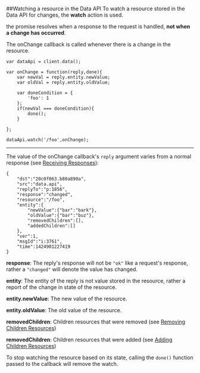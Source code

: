 ##Watching a resource in the Data API
To watch a resource stored in the Data API for changes, the **watch** action is used.

the promise resolves when a response to the request is handled, **not when a change has occurred**.

The onChange callback is called whenever there is a change in the resource.

```
var dataApi = client.data();

var onChange = function(reply,done){
    var newVal = reply.entity.newValue;
    var oldVal = reply.entity.oldValue;

    var doneCondition = {
        'foo': 1
    };
    if(newVal === doneCondition){
        done();
    }

};

dataApi.watch('/foo',onChange);
```

***

The value of the onChange callback's `reply` argument varies from a normal response (see [Receiving Responses](getting_started/api/api_responses.md)):

```
{
    "dst":"20c0f063.b80a890a",
    "src":"data.api",
    "replyTo":"p:1856",
    "response":"changed",
    "resource":"/foo",
    "entity":{
        "newValue":{"bar":"bark"},
        "oldValue":{"bar":"buz"},
        "removedChildren":[],
        "addedChildren":[]
    },
    "ver":1,
    "msgId":"i:3761",
    "time":1424901227419
}
```

**response**: The reply's response will not be `"ok"` like a request's response, rather a `"changed"` will denote the
value has changed.

**entity**: The entity of the reply is not value stored in the resource, rather a report of the change in state of the resource.

**entity.newValue**: The new value of the resource.

**entity.oldValue**: The old value of the resource.

**removedChildren**: Children resources that were removed (see [Removing Children Resources]())

**removedChildren**: Children resources that were added (see [Adding Children Resources]())


To stop watching the resource based on its state, calling the `done()` function passed to the callback will remove
 the watch.